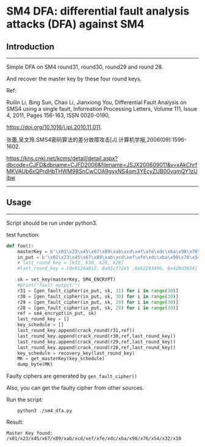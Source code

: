 # SM4 DFA: differential fault analysis attacks (DFA) against SM4

## Introduction

----------------------
Simple DFA on SM4 round31, round30, round29 and round 28.

And recover the master key by these four round keys.

Ref:

Ruilin Li, Bing Sun, Chao Li, Jianxiong You,
Differential Fault Analysis on SMS4 using a single fault,
Information Processing Letters,
Volume 111, Issue 4,
2011,
Pages 156-163,
ISSN 0020-0190,

https://doi.org/10.1016/j.ipl.2010.11.011.



张蕾,吴文玲.SMS4密码算法的差分故障攻击[J].计算机学报,2006(09):1596-1602.

https://kns.cnki.net/kcms/detail/detail.aspx?dbcode=CJFD&dbname=CJFD2006&filename=JSJX200609011&v=xAkChrfMKVAUb6xQPrdHbTHWM98SnCwCOA9gyxNS4qm3YEcyZUB00vqmQY1zUibw

-------------------

## Usage
--------------------
Script should be run under python3.

test function:

```python
def foo():
    masterKey = b'\x01\x23\x45\x67\x89\xab\xcd\xef\xfe\xdc\xba\x98\x76\x54\x32\x10'
    in_put = b'\x01\x23\x45\x67\x89\xab\xcd\xef\xfe\xdc\xba\x98\x76\x54\x32\x10'
    # last_round_key = [k31, k30, k29, k28]
    #last_round_key = [0x9124a012, 0x01cf72e5 ,0x62293496, 0x428d3654]

    sk = set_key(masterKey, SM4_ENCRYPT)
    #print("fault output:")
    r31 = [gen_fault_cipher(in_put, sk, 31) for i in range(30)]
    r30 = [gen_fault_cipher(in_put, sk, 30) for i in range(30)]
    r29 = [gen_fault_cipher(in_put, sk, 29) for i in range(30)]
    r28 = [gen_fault_cipher(in_put, sk, 28) for i in range(30)]
    ref = sm4_encrypt(in_put, sk)
    last_round_key = []
    key_schedule = []
    last_round_key.append(crack_round(r31,ref))
    last_round_key.append(crack_round(r30,ref,last_round_key))
    last_round_key.append(crack_round(r29,ref,last_round_key))
    last_round_key.append(crack_round(r28,ref,last_round_key))
    key_schedule = recovery_key(last_round_key)
    MK = get_masterKey(key_schedule)
    dump_byte(MK)
```

Faulty ciphers are generated by ```gen_fault_cipher()```

Also, you can get the faulty cipher from other sources.

Run the script:
```
    python3 ./sm4_dfa.py
```

Result:
```
Master Key found:
/x01/x23/x45/x67/x89/xab/xcd/xef/xfe/xdc/xba/x98/x76/x54/x32/x10
```


